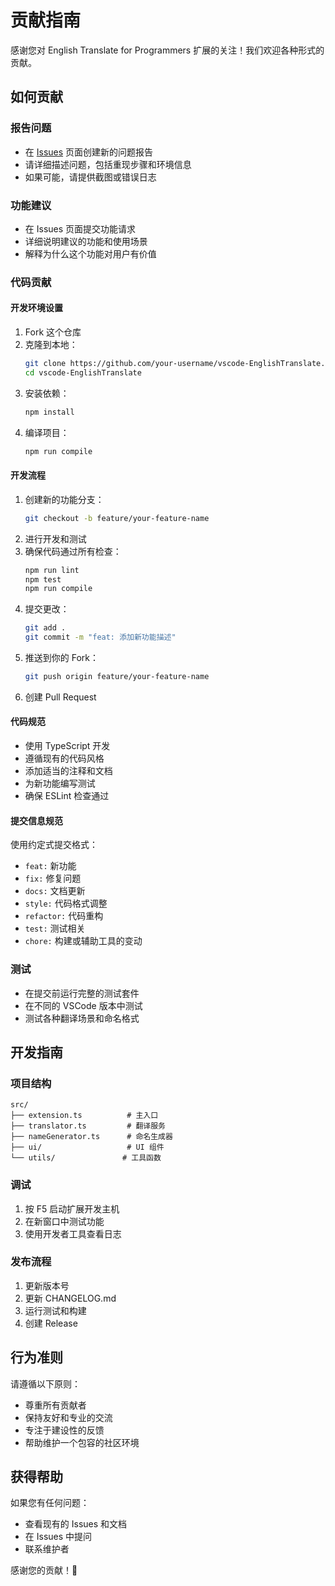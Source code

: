 # 贡献指南

感谢您对 English Translate for Programmers 扩展的关注！我们欢迎各种形式的贡献。

## 如何贡献

### 报告问题
- 在 [Issues](https://github.com/Sisyphean-a/vscode-EnglishTranslate/issues) 页面创建新的问题报告
- 请详细描述问题，包括重现步骤和环境信息
- 如果可能，请提供截图或错误日志

### 功能建议
- 在 Issues 页面提交功能请求
- 详细说明建议的功能和使用场景
- 解释为什么这个功能对用户有价值

### 代码贡献

#### 开发环境设置
1. Fork 这个仓库
2. 克隆到本地：
   ```bash
   git clone https://github.com/your-username/vscode-EnglishTranslate.git
   cd vscode-EnglishTranslate
   ```
3. 安装依赖：
   ```bash
   npm install
   ```
4. 编译项目：
   ```bash
   npm run compile
   ```

#### 开发流程
1. 创建新的功能分支：
   ```bash
   git checkout -b feature/your-feature-name
   ```
2. 进行开发和测试
3. 确保代码通过所有检查：
   ```bash
   npm run lint
   npm test
   npm run compile
   ```
4. 提交更改：
   ```bash
   git add .
   git commit -m "feat: 添加新功能描述"
   ```
5. 推送到你的 Fork：
   ```bash
   git push origin feature/your-feature-name
   ```
6. 创建 Pull Request

#### 代码规范
- 使用 TypeScript 开发
- 遵循现有的代码风格
- 添加适当的注释和文档
- 为新功能编写测试
- 确保 ESLint 检查通过

#### 提交信息规范
使用约定式提交格式：
- `feat:` 新功能
- `fix:` 修复问题
- `docs:` 文档更新
- `style:` 代码格式调整
- `refactor:` 代码重构
- `test:` 测试相关
- `chore:` 构建或辅助工具的变动

### 测试
- 在提交前运行完整的测试套件
- 在不同的 VSCode 版本中测试
- 测试各种翻译场景和命名格式

## 开发指南

### 项目结构
```
src/
├── extension.ts          # 主入口
├── translator.ts         # 翻译服务
├── nameGenerator.ts      # 命名生成器
├── ui/                   # UI 组件
└── utils/               # 工具函数
```

### 调试
1. 按 F5 启动扩展开发主机
2. 在新窗口中测试功能
3. 使用开发者工具查看日志

### 发布流程
1. 更新版本号
2. 更新 CHANGELOG.md
3. 运行测试和构建
4. 创建 Release

## 行为准则

请遵循以下原则：
- 尊重所有贡献者
- 保持友好和专业的交流
- 专注于建设性的反馈
- 帮助维护一个包容的社区环境

## 获得帮助

如果您有任何问题：
- 查看现有的 Issues 和文档
- 在 Issues 中提问
- 联系维护者

感谢您的贡献！🎉
